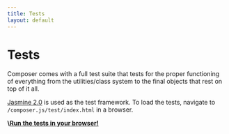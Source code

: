 ```yaml
---
title: Tests
layout: default
---
```


# Tests

Composer comes with a full test suite that tests for the proper functioning of
everything from the utilities/class system to the final objects that rest on top
of it all.

[Jasmine 2.0](http://jasmine.github.io/2.0/introduction.html) is used as the
test framework. To load the tests, navigate to `/composer.js/test/index.html` in a
browser.

<div>
    <strong>
        \<a href="/composer.js/test"target="_blank"\>Run the tests in your browser!</a>
    </strong>
</div>

